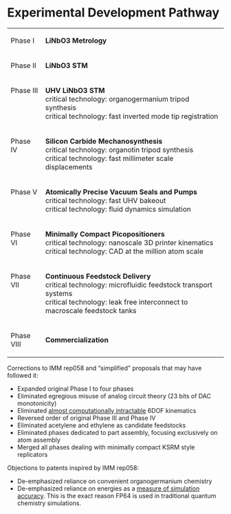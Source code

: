 # Experimental Development Pathway

<table>
<tbody>

<!-- Row 1 -->
<tr>
  <td valign="top">

  Phase I

  </td>
  <td>
  
  **LiNbO3 Metrology**
  
  </td>
</tr>

<!-- Row 2 -->
<tr>
  <td valign="top">

  Phase II

  </td>
  <td>

  **LiNbO3 STM**

  </td>
</tr>

<!-- Row 3 -->
<tr>
  <td valign="top">

  Phase III

  </td>
  <td>

  **UHV LiNbO3 STM**<br>
  critical technology: organogermanium tripod synthesis<br>
  critical technology: fast inverted mode tip registration

  </td>
</tr>

<!-- Row 4 -->
<tr>
  <td valign="top">

  Phase IV

  </td>
  <td>

  **Silicon Carbide Mechanosynthesis**<br>
  critical technology: organotin tripod synthesis<br>
  critical technology: fast millimeter scale displacements

  </td>
</tr>

<!-- Row 5 -->
<tr>
  <td valign="top">

  Phase V

  </td>
  <td>

  **Atomically Precise Vacuum Seals and Pumps**<br>
  critical technology: fast UHV bakeout<br>
  critical technology: fluid dynamics simulation

  </td>
</tr>

<!-- Row 6 -->
<tr>
  <td valign="top">

  Phase VI

  </td>
  <td>

  **Minimally Compact Picopositioners**<br>
  critical technology: nanoscale 3D printer kinematics<br>
  critical technology: CAD at the million atom scale

  </td>
</tr>

<!-- Row 7 -->
<tr>
  <td valign="top">

  Phase VII

  </td>
  <td>

  **Continuous Feedstock Delivery**<br>
  critical technology: microfluidic feedstock transport systems<br>
  critical technology: leak free interconnect to macroscale feedstock tanks

  </td>
</tr>

<!-- Row 8 -->
<tr>
  <td valign="top">

  Phase VIII

  </td>
  <td>

  **Commercialization**

  </td>
</tr>

</tbody>
</table>

Corrections to IMM rep058 and “simplified” proposals that may have followed it:
- Expanded original Phase I to four phases
- Eliminated egregious misuse of analog circuit theory (23 bits of DAC monotonicity)
- Eliminated [almost computationally intractable](https://en.wikipedia.org/wiki/Inverse_kinematics#Generic_solutions) 6DOF kinematics
- Reversed order of original Phase III and Phase IV
- Eliminated acetylene and ethylene as candidate feedstocks
- Eliminated phases dedicated to part assembly, focusing exclusively on atom assembly
- Merged all phases dealing with minimally compact KSRM style replicators

Objections to patents inspired by IMM rep058:
- De-emphasized reliance on convenient organogermanium chemistry
- De-emphasized reliance on energies as a [measure of simulation accuracy](https://www.biorxiv.org/content/10.1101/083055v1.full.pdf). This is the exact reason FP64 is used in traditional quantum chemistry simulations.